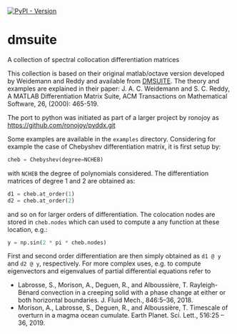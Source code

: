 [![PyPI - Version](https://img.shields.io/pypi/v/dmsuite)](https://pypi.org/project/dmsuite/)

dmsuite
=======

A collection of spectral collocation differentiation matrices

This collection is based on their original matlab/octave version developed by
Weidemann and Reddy and available from
[DMSUITE](http://www.mathworks.com/matlabcentral/fileexchange/29-dmsuite). The
theory and examples are
explained in their paper: J. A. C. Weidemann and S. C. Reddy, A MATLAB
Differentiation Matrix Suite, ACM Transactions on Mathematical Software, 26,
(2000): 465-519.

The port to python was initiated as part of a larger project by
ronojoy as https://github.com/ronojoy/pyddx.git

Some examples are available in the `examples` directory. Considering
for example the case of Chebyshev differentiation matrix, it is first
setup by:

```python
cheb = Chebyshev(degree=NCHEB)
```

with `NCHEB` the degree of polynomials considered. The
differentiation matrices of degree 1 and 2 are obtained as:

```python
d1 = cheb.at_order(1)
d2 = cheb.at_order(2)
```

and so on for larger orders of differentiation. The colocation nodes
are stored in `cheb.nodes` which can used to compute a any function
at these location, e.g.:

```python
y = np.sin(2 * pi * cheb.nodes)
```

First and second order differentiation are then simply obtained as
`d1 @ y` and `d2 @ y`, respectively. For more complex uses,
e.g. to compute eigenvectors and eigenvalues of partial differential
equations refer to

- Labrosse, S., Morison, A., Deguen, R., and
  Alboussière, T. Rayleigh-Bénard convection in a creeping solid with
  a phase change at either or both horizontal boundaries. J. Fluid
  Mech., 846:5–36, 2018.
- Morison, A., Labrosse, S., Deguen, R., and Alboussière, T. Timescale
  of overturn in a magma ocean cumulate. Earth Planet. Sci. Lett.,
  516:25 – 36, 2019.
